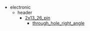 * electronic
  * header
    * [2x13_26_pin](electronic/header/2x13_26_pin)
      * [through_hole_right_angle](electronic/header/2x13_26_pin/through_hole_right_angle)
